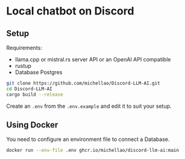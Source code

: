 # Local chatbot on Discord

## Setup

Requirements:

* llama.cpp or mistral.rs server API or an OpenAI API compatible
* rustup
* Database Postgres


```sh
git clone https://github.com/michellao/Discord-LLM-AI.git
cd Discord-LLM-AI
cargo build --release
```

Create an `.env` from the `.env.example` and edit it to suit your setup.

## Using Docker

You need to configure an environment file to connect a Database.

```sh
docker run --env-file .env ghcr.io/michellao/discord-llm-ai:main
```
